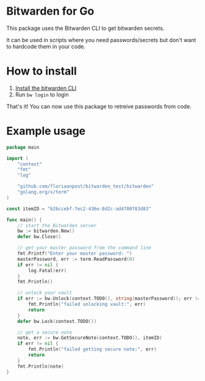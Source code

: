 # Bitwarden for Go
This package uses the Bitwarden CLI to get bitwarden secrets.

It can be used in scripts where you need passwords/secrets but don't want to hardcode them in your code.

# How to install
1. [Install the bitwarden CLI](https://bitwarden.com/help/cli/)
2. Run `bw login` to login

That's it! You can now use this package to retreive passwords from code.

# Example usage
```go
package main

import (
	"context"
	"fmt"
	"log"

	"github.com/floriaanpost/bitwarden_test/bitwarden"
	"golang.org/x/term"
)

const itemID = "b2bccebf-7ec2-436e-8d2c-ad4700783d83"

func main() {
	// start the Bitwarden server
	bw := bitwarden.New()
	defer bw.Close()

	// get your master password from the command line
	fmt.Printf("Enter your master password: ")
	masterPassword, err := term.ReadPassword(0)
	if err != nil {
		log.Fatal(err)
	}
	fmt.Println()

	// unlock your vault
	if err := bw.Unlock(context.TODO(), string(masterPassword)); err != nil {
		fmt.Println("failed unlocking vault:", err)
		return
	}
	defer bw.Lock(context.TODO())

	// get a secure note
	note, err := bw.GetSecureNote(context.TODO(), itemID)
	if err != nil {
		fmt.Println("failed getting secure note:", err)
		return
	}
	fmt.Println(note)
}
```
